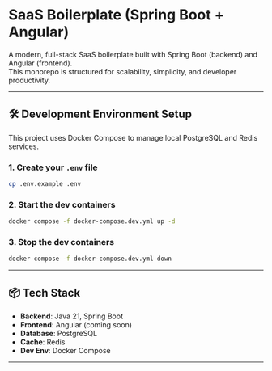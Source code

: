 
# SaaS Boilerplate (Spring Boot + Angular)

A modern, full-stack SaaS boilerplate built with Spring Boot (backend) and Angular (frontend).  
This monorepo is structured for scalability, simplicity, and developer productivity.

---

## 🛠️ Development Environment Setup

This project uses Docker Compose to manage local PostgreSQL and Redis services.

### 1. Create your `.env` file

```bash
cp .env.example .env
```

### 2. Start the dev containers

```bash
docker compose -f docker-compose.dev.yml up -d
```

### 3. Stop the dev containers

```bash
docker compose -f docker-compose.dev.yml down
```

---

## 📦 Tech Stack

* **Backend**: Java 21, Spring Boot
* **Frontend**: Angular (coming soon)
* **Database**: PostgreSQL
* **Cache**: Redis
* **Dev Env**: Docker Compose

---
